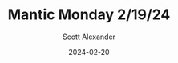 ---
layout: podcast
title: "Mantic Monday 2/19/24"
author: Scott Alexander
description: https://www.astralcodexten.com/p/mantic-monday-21924
date: 2024-02-20
length: 4258569
duration: 1065
guid: mantic-monday-21924
---